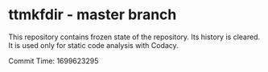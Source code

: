 # ttmkfdir - master branch

This repository contains frozen state of the repository.
Its history is cleared. It is used only for static code
analysis with Codacy.

Commit Time: 1699623295